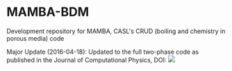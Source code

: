 MAMBA-BDM
=========

Development repository for MAMBA, CASL's CRUD (boiling and chemistry in porous media) code

Major Update (2016-04-18): Updated to the full two-phase code as published in the Journal of Computational Physics, DOI: <a href="https://zenodo.org/badge/latestdoi/12918/shortlab/mamba"><img src="https://zenodo.org/badge/12918/shortlab/mamba.svg"></a>
